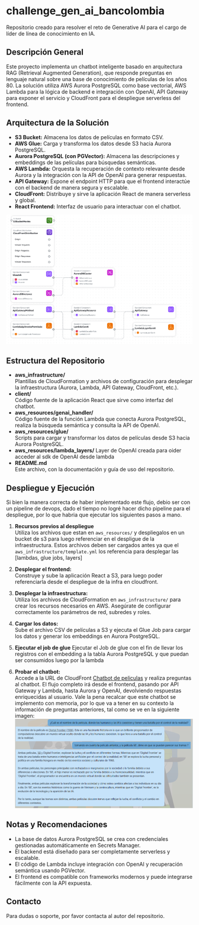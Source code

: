 # challenge_gen_ai_bancolombia

Repositorio creado para resolver el reto de Generative AI para el cargo de líder de línea de conocimiento en IA.

## Descripción General

Este proyecto implementa un chatbot inteligente basado en arquitectura RAG (Retrieval Augmented Generation), que responde preguntas en lenguaje natural sobre una base de conocimiento de películas de los años 80. La solución utiliza AWS Aurora PostgreSQL como base vectorial, AWS Lambda para la lógica de backend e integración con OpenAI, API Gateway para exponer el servicio y CloudFront para el despliegue serverless del frontend.

## Arquitectura de la Solución

- **S3 Bucket:** Almacena los datos de películas en formato CSV.
- **AWS Glue:** Carga y transforma los datos desde S3 hacia Aurora PostgreSQL.
- **Aurora PostgreSQL (con PGVector):** Almacena las descripciones y embeddings de las películas para búsquedas semánticas.
- **AWS Lambda:** Orquesta la recuperación de contexto relevante desde Aurora y la integración con la API de OpenAI para generar respuestas.
- **API Gateway:** Expone el endpoint HTTP para que el frontend interactúe con el backend de manera segura y escalable.
- **CloudFront:** Distribuye y sirve la aplicación React de manera serverless y global.
- **React Frontend:** Interfaz de usuario para interactuar con el chatbot.

![Arquitectura de la Solución](infra%20composer%20image.png)

## Estructura del Repositorio

- **aws_infrastructure/**  
  Plantillas de CloudFormation y archivos de configuración para desplegar la infraestructura (Aurora, Lambda, API Gateway, CloudFront, etc.).
- **client/**  
  Código fuente de la aplicación React que sirve como interfaz del chatbot.
- **aws_resources/genai_handler/**  
  Código fuente de la función Lambda que conecta Aurora PostgreSQL, realiza la búsqueda semántica y consulta la API de OpenAI.
- **aws_resources/glue/**  
  Scripts para cargar y transformar los datos de películas desde S3 hacia Aurora PostgreSQL.
- **aws_resources/lambda_layers/**
  Layer de OpenAI creada para oider acceder al sdk de OpenAI desde lambda
- **README.md**  
  Este archivo, con la documentación y guía de uso del repositorio.

## Despliegue y Ejecución

Si bien la manera correcta de haber implementado este flujo, debio ser con un pipeline de devops, dado el tiempo no logré hacer dicho pipeline para el despliegue, por lo que habria que ejecutar los siguientes pasos a mano.

1. **Recursos previos al despliegue**  
   Utiliza los archivos que estan en `aws_resources/` y despliegalos en un bucket de s3 para luego referenciar en el despligue de la infraestructura. Estos archivos deben ser cargados antes ya que el `aws_infrastructure/template.yml` los referencia para desplegar las [lambdas, glue jobs, layers]

2. **Desplegar el frontend:**  
   Construye y sube la aplicación React a S3, para luego poder referenciarla desde el despliegue de la infra en cloudfront.

3. **Desplegar la infraestructura:**  
   Utiliza los archivos de CloudFormation en `aws_infrastructure/` para crear los recursos necesarios en AWS. Asegúrate de configurar correctamente los parámetros de red, subredes y roles.

4. **Cargar los datos:**  
   Sube el archivo CSV de películas a S3 y ejecuta el Glue Job para cargar los datos y generar los embeddings en Aurora PostgreSQL.

5. **Ejecutar el job de glue**
   Ejecutar el Job de glue con el fin de llevar los registros con el embedding a la tabla Aurora PostgreSQL y que puedan ser consumidos luego por la lambda

5. **Probar el chatbot:**  
   Accede a la URL de CloudFront [Chatbot de peliculas](https://d3kjexr2r1pqgf.cloudfront.net/) y realiza preguntas al chatbot. El flujo completo irá desde el frontend, pasando por API Gateway y Lambda, hasta Aurora y OpenAI, devolviendo respuestas enriquecidas al usuario. Vale la pena recalcar que este chatbot se implemento con memoria, por lo que va a tener en su contexto la información de preguntas anteriores, tal como se ve en la siguiente imagen:
![Chatbot con memoria](chat_example_image.png)

## Notas y Recomendaciones

- La base de datos Aurora PostgreSQL se crea con credenciales gestionadas automáticamente en Secrets Manager.
- El backend está diseñado para ser completamente serverless y escalable.
- El código de Lambda incluye integración con OpenAI y recuperación semántica usando PGVector.
- El frontend es compatible con frameworks modernos y puede integrarse fácilmente con la API expuesta.

## Contacto

Para dudas o soporte, por favor contacta al autor del repositorio.